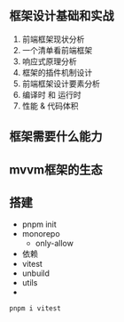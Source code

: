 ## 框架设计基础和实战

1. 前端框架现状分析
2. 一个清单看前端框架
3. 响应式原理分析
4. 框架的插件机制设计
5. 前端框架设计要素分析
6. 编译时 和 运行时
7. 性能 & 代码体积


## 框架需要什么能力

## mvvm框架的生态

## 搭建
- pnpm init
- monorepo
  - only-allow
- 依赖
- vitest
- unbuild
- utils
- 

```
pnpm i vitest

```



